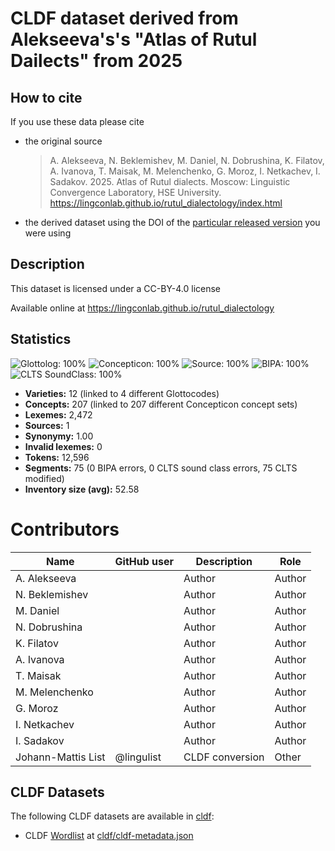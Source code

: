 # CLDF dataset derived from Alekseeva's's "Atlas of Rutul Dailects" from 2025

## How to cite

If you use these data please cite
- the original source
  > A. Alekseeva, N. Beklemishev, M. Daniel, N. Dobrushina, K. Filatov, A. Ivanova, T. Maisak, M. Melenchenko, G. Moroz, I. Netkachev, I. Sadakov. 2025. Atlas of Rutul dialects. Moscow: Linguistic Convergence Laboratory, HSE University. https://lingconlab.github.io/rutul_dialectology/index.html
- the derived dataset using the DOI of the [particular released version](../../releases/) you were using

## Description


This dataset is licensed under a CC-BY-4.0 license

Available online at https://lingconlab.github.io/rutul_dialectology

## Statistics


![Glottolog: 100%](https://img.shields.io/badge/Glottolog-100%25-brightgreen.svg "Glottolog: 100%")
![Concepticon: 100%](https://img.shields.io/badge/Concepticon-100%25-brightgreen.svg "Concepticon: 100%")
![Source: 100%](https://img.shields.io/badge/Source-100%25-brightgreen.svg "Source: 100%")
![BIPA: 100%](https://img.shields.io/badge/BIPA-100%25-brightgreen.svg "BIPA: 100%")
![CLTS SoundClass: 100%](https://img.shields.io/badge/CLTS%20SoundClass-100%25-brightgreen.svg "CLTS SoundClass: 100%")

- **Varieties:** 12 (linked to 4 different Glottocodes)
- **Concepts:** 207 (linked to 207 different Concepticon concept sets)
- **Lexemes:** 2,472
- **Sources:** 1
- **Synonymy:** 1.00
- **Invalid lexemes:** 0
- **Tokens:** 12,596
- **Segments:** 75 (0 BIPA errors, 0 CLTS sound class errors, 75 CLTS modified)
- **Inventory size (avg):** 52.58

# Contributors

Name           | GitHub user | Description | Role   
---            | ---         | ---         | ---    
A. Alekseeva   |             | Author      | Author
N. Beklemishev |             | Author      | Author
M. Daniel      |             | Author      | Author
N. Dobrushina  |             | Author      | Author
K. Filatov     |             | Author      | Author
A. Ivanova     |             | Author      | Author
T. Maisak      |             | Author      | Author
M. Melenchenko |             | Author      | Author
G. Moroz       |             | Author      | Author
I. Netkachev   |             | Author      | Author
I. Sadakov     |             | Author      | Author
Johann-Mattis List | @lingulist | CLDF conversion | Other 




## CLDF Datasets

The following CLDF datasets are available in [cldf](cldf):

- CLDF [Wordlist](https://github.com/cldf/cldf/tree/master/modules/Wordlist) at [cldf/cldf-metadata.json](cldf/cldf-metadata.json)